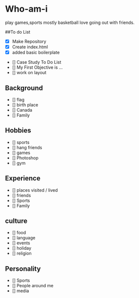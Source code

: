 # Who-am-i
play games,sports mostly basketball love going out with friends.

##To do List

 - [x] Make Repository
 - [x] Create index.html
 - [x] added basic boilerplate
 - [] Case Study To Do List
  - [] My First Objective is ...
   - [] work on layout

  ## Background
 - [] flag  
 - [] birth place
 - [] Canada
 - [] Family

 ## Hobbies
 - [] sports
 - [] hang friends
 - [] games
 - [] Photoshop
 - [] gym


 ## Experience
 - [] places visited / lived
 - [] friends
 - [] Sports
 - [] Family

  ## culture
 - [] food
 - [] language
 - [] events
 - [] holiday
 - [] religion

 ## Personality
 - [] Sports
 - [] People around me
 - [] media

